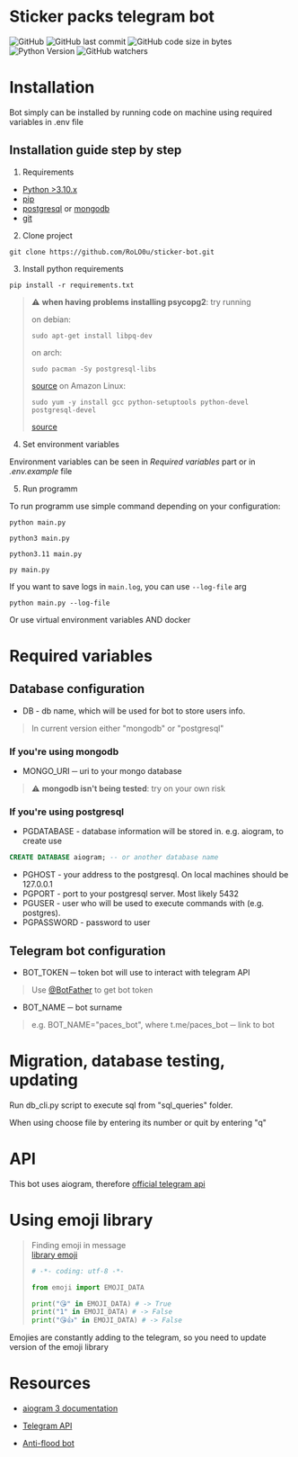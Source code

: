 # Sticker packs telegram bot

![GitHub](https://img.shields.io/github/license/RoLO0u/sticker-bot?style=for-the-badge) ![GitHub last commit](https://img.shields.io/github/last-commit/RoLO0u/sticker-bot?style=for-the-badge) ![GitHub code size in bytes](https://img.shields.io/github/languages/code-size/RoLO0u/sticker-bot?style=for-the-badge) ![Python Version](https://img.shields.io/badge/Python-3.10-informational?style=for-the-badge&logo=python) ![GitHub watchers](https://img.shields.io/github/watchers/RoLO0u/sticker-bot?style=for-the-badge)

# Installation

Bot simply can be installed by running code on machine using required variables in .env file

## Installation guide step by step

1. Requirements

* [Python >3.10.x](https://www.python.org/)
* [pip](https://pip.pypa.io/en/stable/installation/)
* [postgresql](https://www.postgresql.org/download/) or [mongodb](https://www.mongodb.com/)
* [git](https://git-scm.com/downloads)

2. Clone project

```console
git clone https://github.com/RoLO0u/sticker-bot.git
```

3. Install python requirements

```console
pip install -r requirements.txt
```

> :warning: **when having problems installing psycopg2**: try running
>
> on debian:
> ```terminal
> sudo apt-get install libpq-dev
> ```
> on arch:
> ```terminal
> sudo pacman -Sy postgresql-libs
> ```
> [source](https://stackoverflow.com/questions/65821330/how-to-solve-error-failed-building-wheel-for-psycopg2)
> on Amazon Linux:
> ```terminal
> sudo yum -y install gcc python-setuptools python-devel postgresql-devel
> ```
> [source](https://stackoverflow.com/questions/42658406/error-installing-psycopg2-on-amazon-linux)


4. Set environment variables

Environment variables can be seen in *Required variables* part or in *.env.example* file

5. Run programm

To run programm use simple command depending on your configuration:

```console
python main.py
```

```console
python3 main.py
```

```console
python3.11 main.py
```

```console
py main.py
```

If you want to save logs in ```main.log```, you can use ```--log-file``` arg
```console
python main.py --log-file
```

Or use virtual environment variables AND docker

# Required variables

## Database configuration

* DB - db name, which will be used for bot to store users info.
> In current version either "mongodb" or "postgresql"

### If you're using mongodb

* MONGO_URI ─ uri to your mongo database

> :warning: **mongodb isn't being tested**: try on your own risk

### If you're using postgresql

* PGDATABASE - database information will be stored in. e.g. aiogram, to create use 
```sql
CREATE DATABASE aiogram; -- or another database name
```
* PGHOST - your address to the postgresql. On local machines should be 127.0.0.1
* PGPORT - port to your postgresql server. Most likely 5432
* PGUSER - user who will be used to execute commands with (e.g. postgres).
* PGPASSWORD - password to user

## Telegram bot configuration

* BOT_TOKEN ─ token bot will use to interact with telegram API
> Use [@BotFather](https://t.me/BotFather) to get bot token
* BOT_NAME ─ bot surname 
> e.g. BOT_NAME="paces_bot", where t.me/paces_bot ─ link to bot

# Migration, database testing, updating

Run db_cli.py script to execute sql from "sql_queries" folder.

When using choose file by entering its number or quit by entering "q"

# API

This bot uses aiogram, therefore [official telegram api](https://core.telegram.org/bots/api)

# Using emoji library

> Finding emoji in message <br>
> [library emoji](https://pypi.org/project/emoji/)
> ```python
> # -*- coding: utf-8 -*-
>
> from emoji import EMOJI_DATA
>
> print("😘" in EMOJI_DATA) # -> True
> print("1" in EMOJI_DATA) # -> False
> print("😘👍" in EMOJI_DATA) # -> False
> ```

Emojies are constantly adding to the telegram, so you need to update version of the emoji library

# Resources

* [aiogram 3 documentation](https://docs.aiogram.dev/en/dev-3.x/)

* [Telegram API](https://core.telegram.org/bots/api)

* [Anti-flood bot](https://github.com/RoLO0u/anti-flood-bot)
